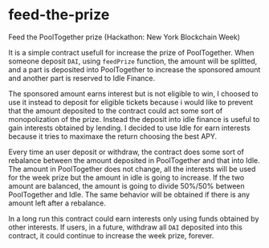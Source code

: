 # feed-the-prize
Feed the PoolTogether prize (Hackathon: New York Blockchain Week)

It is a simple contract usefull for increase the prize of PoolTogether. When someone deposit `DAI`, using `feedPrize` function, the amount will be splitted, and a part is deposited into PoolTogether to increase the sponsored amount and another part is reserved to Idle Finance.

The sponsored amount earns interest but is not eligible to win, I choosed to use it instead 
to deposit for eligible tickets because i would like to prevent that the amount deposited to the contract could act some sort of monopolization of the prize. Instead the deposit into idle finance is useful to gain interests obtained by lending. I decided to use Idle for earn interests because it tries to maximaxe the return choosing the best APY.

Every time an user deposit or withdraw, the contract does some sort of rebalance between the amount deposited in PoolTogether and that into Idle. The amount in PoolTogether does not change, all the interests will be used for the week prize but the amount in idle is going to increase. If the two amount are balanced, the amount is going to divide 50%/50% between PoolTogether and Idle. The same behavior will be obtained if there is any amount left after a rebalance.

In a long run this contract could earn interests only using funds obtained by other interests. If users, in a future, withdraw all `DAI` deposited into this contract, it could continue to increase the week prize, forever.
